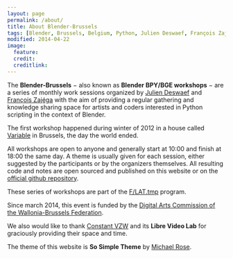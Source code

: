 ```yaml
---
layout: page
permalink: /about/
title: About Blender-Brussels
tags: [Blender, Brussels, Belgium, Python, Julien Deswaef, François Zajéga, F/LAT, Variable]
modified: 2014-04-22
image:
  feature: 
  credit: 
  creditlink: 
---
```


The **Blender-Brussels** − also known as **Blender BPY/BGE workshops** − are a series of monthly work sessions organized by [Julien Deswaef](http://xuv.be) and [François Zajéga](http://frankiezafe.org) with the aim of providing a regular gathering and knowledge sharing space for artists and coders interested in Python scripting in the context of Blender. 

The first workshop happened during winter of 2012 in a house called [Variable](http://variable.constantvzw.org) in Brussels, the day the world ended.

All workshops are open to anyone and generally start at 10:00 and finish at 18:00 the same day. A theme is usually given for each session, either suggested by the participants or by the organizers themselves. All resulting code and notes are open sourced and published on this website or on the [official github repository](http://github.com/blender-brussels).

These series of workshops are part of the [F/LAT.tmp](http://f-lat.org) program. 

Since march 2014, this event is funded by the [Digital Arts Commission of the Wallonia-Brussels Federation](http://www.arts-numeriques.culture.be/).

We also would like to thank [Constant VZW](http://constantvzw.org/site/) and its **Libre Video Lab** for graciously providing their space and time.

The theme of this website is **So Simple Theme** by [Michael Rose](http://mademistakes).